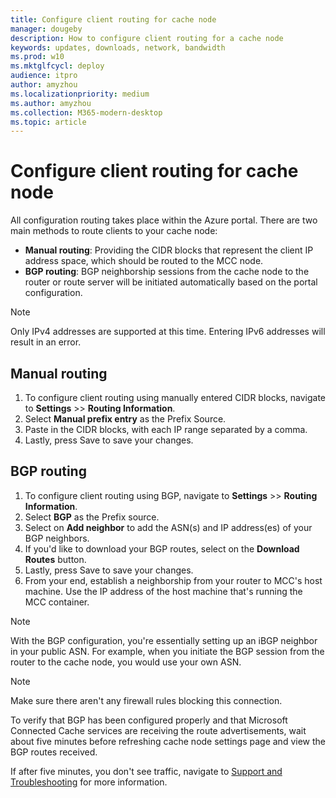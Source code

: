 ```yaml
---
title: Configure client routing for cache node
manager: dougeby
description: How to configure client routing for a cache node
keywords: updates, downloads, network, bandwidth
ms.prod: w10
ms.mktglfcycl: deploy
audience: itpro
author: amyzhou
ms.localizationpriority: medium
ms.author: amyzhou
ms.collection: M365-modern-desktop
ms.topic: article
---
```


# Configure client routing for cache node

All configuration routing takes place within the Azure portal. There are two main methods to route clients to your cache node:

- **Manual routing**: Providing the CIDR blocks that represent the client IP address space, which should be routed to the MCC node.
- **BGP routing**: BGP neighborship sessions from the cache node to the router or route server will be initiated automatically based on the portal configuration.

> [!NOTE]
> Only IPv4 addresses are supported at this time. Entering IPv6 addresses will result in an error.

## Manual routing

1. To configure client routing using manually entered CIDR blocks, navigate to **Settings** >> **Routing Information**. 
1. Select **Manual prefix entry** as the Prefix Source.
1. Paste in the CIDR blocks, with each IP range separated by a comma.
1. Lastly, press Save to save your changes.

## BGP routing

1. To configure client routing using BGP, navigate to **Settings** >> **Routing Information**.
1. Select **BGP** as the Prefix source.
1. Select on **Add neighbor** to add the ASN(s) and IP address(es) of your BGP neighbors.
1. If you'd like to download your BGP routes, select on the **Download Routes** button.
1. Lastly, press Save to save your changes.
1. From your end, establish a neighborship from your router to MCC's host machine. Use the IP address of the host machine that's running the MCC container.

> [!NOTE]
> With the BGP configuration, you're essentially setting up an iBGP neighbor in your public ASN. For example, when you initiate the BGP session from the router to the cache node, you would use your own ASN.

> [!NOTE]
> Make sure there aren't any firewall rules blocking this connection.

To verify that BGP has been configured properly and that Microsoft Connected Cache services are receiving the route advertisements, wait about five minutes before refreshing cache node settings page and view the BGP routes received.

If after five minutes, you don't see traffic, navigate to [Support and Troubleshooting](mcc-isp-support.md) for more information.
